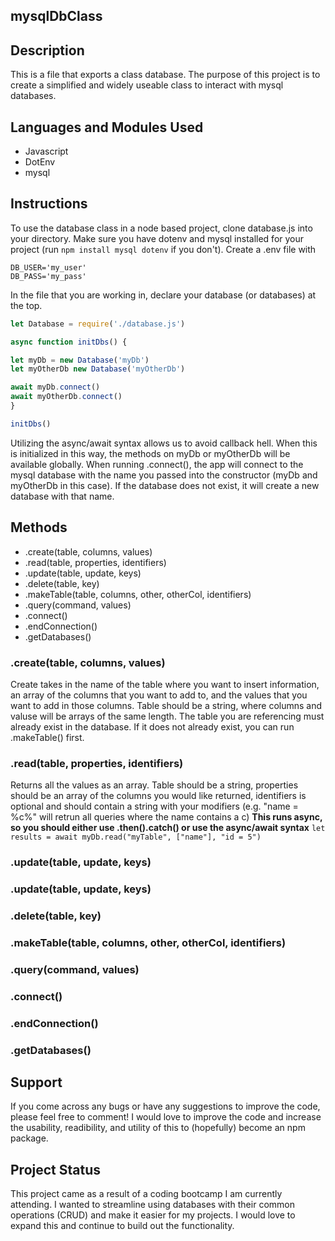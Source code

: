 ## mysqlDbClass

## Description
This is a file that exports a class database. The purpose of this project is to create a simplified and widely useable class to interact with mysql databases. 

## Languages and Modules Used
* Javascript
* DotEnv
* mysql

## Instructions
To use the database class in a node based project, clone database.js into your directory. Make sure you have dotenv and mysql installed for your project (run ```npm install mysql dotenv``` if you don't). Create a .env file with 
```
DB_USER='my_user'
DB_PASS='my_pass'
```
In the file that you are working in, declare your database (or databases) at the top.
```javascript
let Database = require('./database.js')

async function initDbs() {

let myDb = new Database('myDb')
let myOtherDb new Database('myOtherDb')

await myDb.connect()
await myOtherDb.connect()
}

initDbs()
```
Utilizing the async/await syntax allows us to avoid callback hell. When this is initialized in this way, the methods on myDb or myOtherDb will be available globally. When running .connect(), the app will connect to the mysql database with the name you passed into the constructor (myDb and myOtherDb in this case). If the database does not exist, it will create a new database with that name. 

## Methods
* .create(table, columns, values)
* .read(table, properties, identifiers)
* .update(table, update, keys)
* .delete(table, key)
* .makeTable(table, columns,  other, otherCol, identifiers)
* .query(command, values)
* .connect()
* .endConnection()
* .getDatabases()

### .create(table, columns, values)
Create takes in the name of the table where you want to insert information, an array of the columns that you want to add to, and the values that you want to add in those columns. Table should be a string, where columns and valuse will be arrays of the same length. The table you are referencing must already exist in the database. If it does not already exist, you can run .makeTable() first.

### .read(table, properties, identifiers)
Returns all the values as an array. Table should be a string, properties should be an array of the columns you would like returned, identifiers is optional and should contain a string with your modifiers (e.g. "name = %c%" will retrun all queries where the name contains a c) 
**This runs async, so you should either use .then().catch() or use the async/await syntax** 
```let results = await myDb.read("myTable", ["name"], "id = 5")```

### .update(table, update, keys)

### .update(table, update, keys)

### .delete(table, key)

### .makeTable(table, columns,  other, otherCol, identifiers)

### .query(command, values)

### .connect()

### .endConnection()

### .getDatabases()

## Support
If you come across any bugs or have any suggestions to improve the code, please feel free to comment! I would love to improve the code and increase the usability, readibility, and utility of this to (hopefully) become an npm package. 

## Project Status
This project came as a result of a coding bootcamp I am currently attending. I wanted to streamline using databases with their common operations (CRUD) and make it easier for my projects. I would love to expand this and continue to build out the functionality. 
